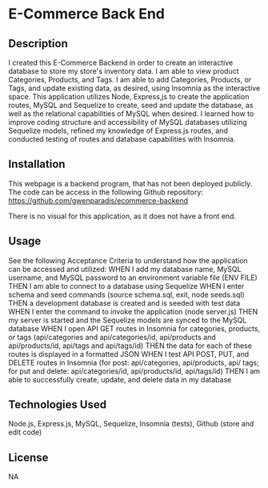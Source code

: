 # E-Commerce Back End

## Description

I created this E-Commerce Backend in order to create an interactive database to store my store's inventory data. I am able to view product Categories, Products, and Tags. I am able to add Categories, Products, or Tags, and update existing data, as desired, using Insomnia as the interactive space. This application utilizes Node, Express,js to create the application routes, MySQL and Sequelize to create, seed and update the database, as well as the relational capabilities of MySQL when desired. I learned how to improve coding structure and accessibility of MySQL databases utilizing Sequelize models, refined my knowledge of Express.js routes, and conducted testing of routes and database capabilities with Insomnia.

## Installation

This webpage is a backend program, that has not been deployed publicly. The code can be access in the following Github repository: https://github.com/gwenparadis/ecommerce-backend

There is no visual for this application, as it does not have a front end.

## Usage

See the following Acceptance Criteria to understand how the application can be accessed and utilized:
WHEN I add my database name, MySQL username, and MySQL password to an environment variable file (ENV FILE)
THEN I am able to connect to a database using Sequelize
WHEN I enter schema and seed commands (source schema.sql, exit, node seeds.sql)
THEN a development database is created and is seeded with test data
WHEN I enter the command to invoke the application (node server.js)
THEN my server is started and the Sequelize models are synced to the MySQL database
WHEN I open API GET routes in Insomnia for categories, products, or tags (api/categories and api/categories/id, api/products and api/products/id, api/tags and api/tags/id)
THEN the data for each of these routes is displayed in a formatted JSON
WHEN I test API POST, PUT, and DELETE routes in Insomnia (for post: api/categories, api/products, api/ tags; for put and delete: api/categories/id, api/products/id, api/tags/id)
THEN I am able to successfully create, update, and delete data in my database

## Technologies Used

Node.js, Express.js, MySQL, Sequelize, Insomnia (tests), Github (store and edit code)

## License

NA

